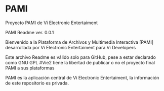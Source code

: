 # PAMI
Proyecto PAMI de Vi Electronic Entertaiment

PAMI Readme ver. 0.0.1

Bienvenido a la Plataforma de Archivos y Multimedia Interactiva [PAMI]
desarrollada por Vi Electronic Entertaiment para Vi Developers

Este archivo Readme es válido solo para GitHub, pese a estar declarado como GNU GPL
#Vie2 tiene la libertad de publicar o no el proyecto final PAMI a sus plataformas


PAMI es la aplicación central de Vi Electronic Entertaiment, la información de este repositorio  es privada.
